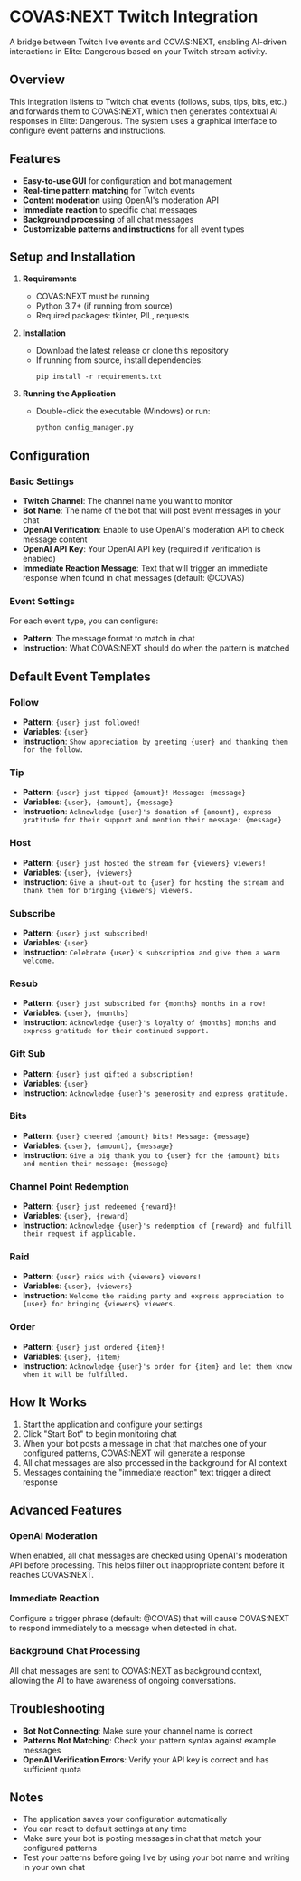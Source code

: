 # COVAS:NEXT Twitch Integration

A bridge between Twitch live events and COVAS:NEXT, enabling AI-driven interactions in Elite: Dangerous based on your Twitch stream activity.

## Overview

This integration listens to Twitch chat events (follows, subs, tips, bits, etc.) and forwards them to COVAS:NEXT, which then generates contextual AI responses in Elite: Dangerous. The system uses a graphical interface to configure event patterns and instructions.

## Features

- **Easy-to-use GUI** for configuration and bot management
- **Real-time pattern matching** for Twitch events
- **Content moderation** using OpenAI's moderation API
- **Immediate reaction** to specific chat messages
- **Background processing** of all chat messages
- **Customizable patterns and instructions** for all event types

## Setup and Installation

1. **Requirements**
   - COVAS:NEXT must be running
   - Python 3.7+ (if running from source)
   - Required packages: tkinter, PIL, requests

2. **Installation**
   - Download the latest release or clone this repository
   - If running from source, install dependencies:
     ```
     pip install -r requirements.txt
     ```

3. **Running the Application**
   - Double-click the executable (Windows) or run:
     ```
     python config_manager.py
     ```

## Configuration

### Basic Settings

- **Twitch Channel**: The channel name you want to monitor
- **Bot Name**: The name of the bot that will post event messages in your chat
- **OpenAI Verification**: Enable to use OpenAI's moderation API to check message content
- **OpenAI API Key**: Your OpenAI API key (required if verification is enabled)
- **Immediate Reaction Message**: Text that will trigger an immediate response when found in chat messages (default: @COVAS)

### Event Settings

For each event type, you can configure:
- **Pattern**: The message format to match in chat
- **Instruction**: What COVAS:NEXT should do when the pattern is matched

## Default Event Templates

### Follow
- **Pattern**: `{user} just followed!`
- **Variables**: `{user}`
- **Instruction**: `Show appreciation by greeting {user} and thanking them for the follow.`

### Tip
- **Pattern**: `{user} just tipped {amount}! Message: {message}`
- **Variables**: `{user}, {amount}, {message}`
- **Instruction**: `Acknowledge {user}'s donation of {amount}, express gratitude for their support and mention their message: {message}`

### Host
- **Pattern**: `{user} just hosted the stream for {viewers} viewers!`
- **Variables**: `{user}, {viewers}`
- **Instruction**: `Give a shout-out to {user} for hosting the stream and thank them for bringing {viewers} viewers.`

### Subscribe
- **Pattern**: `{user} just subscribed!`
- **Variables**: `{user}`
- **Instruction**: `Celebrate {user}'s subscription and give them a warm welcome.`

### Resub
- **Pattern**: `{user} just subscribed for {months} months in a row!`
- **Variables**: `{user}, {months}`
- **Instruction**: `Acknowledge {user}'s loyalty of {months} months and express gratitude for their continued support.`

### Gift Sub
- **Pattern**: `{user} just gifted a subscription!`
- **Variables**: `{user}`
- **Instruction**: `Acknowledge {user}'s generosity and express gratitude.`

### Bits
- **Pattern**: `{user} cheered {amount} bits! Message: {message}`
- **Variables**: `{user}, {amount}, {message}`
- **Instruction**: `Give a big thank you to {user} for the {amount} bits and mention their message: {message}`

### Channel Point Redemption
- **Pattern**: `{user} just redeemed {reward}!`
- **Variables**: `{user}, {reward}`
- **Instruction**: `Acknowledge {user}'s redemption of {reward} and fulfill their request if applicable.`

### Raid
- **Pattern**: `{user} raids with {viewers} viewers!`
- **Variables**: `{user}, {viewers}`
- **Instruction**: `Welcome the raiding party and express appreciation to {user} for bringing {viewers} viewers.`

### Order
- **Pattern**: `{user} just ordered {item}!`
- **Variables**: `{user}, {item}`
- **Instruction**: `Acknowledge {user}'s order for {item} and let them know when it will be fulfilled.`

## How It Works

1. Start the application and configure your settings
2. Click "Start Bot" to begin monitoring chat
3. When your bot posts a message in chat that matches one of your configured patterns, COVAS:NEXT will generate a response
4. All chat messages are also processed in the background for AI context
5. Messages containing the "immediate reaction" text trigger a direct response

## Advanced Features

### OpenAI Moderation

When enabled, all chat messages are checked using OpenAI's moderation API before processing. This helps filter out inappropriate content before it reaches COVAS:NEXT.

### Immediate Reaction

Configure a trigger phrase (default: @COVAS) that will cause COVAS:NEXT to respond immediately to a message when detected in chat.

### Background Chat Processing

All chat messages are sent to COVAS:NEXT as background context, allowing the AI to have awareness of ongoing conversations.

## Troubleshooting

- **Bot Not Connecting**: Make sure your channel name is correct
- **Patterns Not Matching**: Check your pattern syntax against example messages
- **OpenAI Verification Errors**: Verify your API key is correct and has sufficient quota

## Notes

- The application saves your configuration automatically
- You can reset to default settings at any time
- Make sure your bot is posting messages in chat that match your configured patterns
- Test your patterns before going live by using your bot name and writing in your own chat